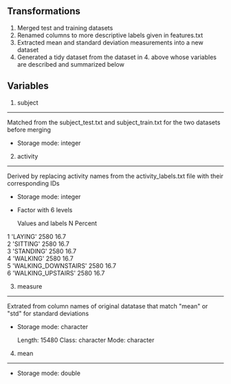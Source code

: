 ## Transformations
1. Merged test and training datasets
2. Renamed columns to more descriptive labels given in features.txt
3. Extracted mean and standard deviation measurements into a new dataset
4. Generated a tidy dataset from the dataset in 4. above whose variables are described and summarized below

## Variables
1.  subject
---
Matched from the subject_test.txt and subject_train.txt for the two datasets before merging

   * Storage mode: integer

2. activity
---
Derived by replacing activity names from the activity_labels.txt file with their corresponding IDs

   * Storage mode: integer
   * Factor with 6 levels

        Values and labels    N    Percent 
                                          
   1 'LAYING'             2580   16.7     
   2 'SITTING'            2580   16.7     
   3 'STANDING'           2580   16.7     
   4 'WALKING'            2580   16.7     
   5 'WALKING_DOWNSTAIRS' 2580   16.7     
   6 'WALKING_UPSTAIRS'   2580   16.7     

3.  measure
---
Extrated from column names of original datatase that match "mean" or "std" for standard deviations

   * Storage mode: character

       Length:      15480
        Class:  character
         Mode:  character

4.  mean
---
   *  Storage mode: double

